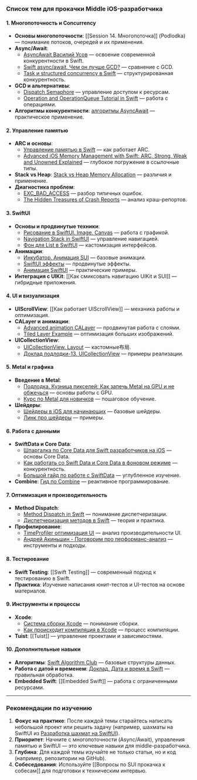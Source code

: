 ### Список тем для прокачки Middle iOS-разработчика

#### 1. Многопоточность и Concurrency
- **Основы многопоточности**: [[Session 14. Многопоточка]] (Podlodka) — понимание потоков, очередей и их применения.
- **Async/Await**: 
  - [AsyncAwait Василий Усов](https://www.youtube.com/watch?v=DIDoHx6KP50&t=1889s) — освоение современной конкурентности в Swift.
  - [Swift async/await. Чем он лучше GCD?](https://habr.com/ru/articles/727788/) — сравнение с GCD.
  - [Task и structured concurrency в Swift](https://habr.com/ru/articles/762148/) — структурированная конкурентность.
- **GCD и альтернативы**: 
  - [Dispatch Semaphore](https://riptutorial.com/ios/example/28284/dispatch-semaphore) — управление доступом к ресурсам.
  - [Operation and OperationQueue Tutorial in Swift](https://www.kodeco.com/5293-operation-and-operationqueue-tutorial-in-swift) — работа с операциями.
- **Алгоритмы конкурентности**: [алгоритмы AsyncAwait](https://github.com/apple/swift-async-algorithms) — практическое применение.

#### 2. Управление памятью
- **ARC и основы**: 
  - [Управление памятью в Swift](https://habr.com/ru/articles/592385/) — как работает ARC.
  - [Advanced iOS Memory Management with Swift: ARC, Strong, Weak and Unowned Explained](https://www.vadimbulavin.com/swift-memory-management-arc-strong-weak-and-unowned/) — глубокое погружение в ссылочные типы.
- **Stack vs Heap**: [Stack vs Heap Memory Allocation](https://net-informations.com/faq/net/stack-heap.htm) — различия и применение.
- **Диагностика проблем**: 
  - [EXC_BAD_ACCESS](https://www.avanderlee.com/swift/exc-bad-access-crash/) — разбор типичных ошибок.
  - [The Hidden Treasures of Crash Reports](https://objective-see.org/blog/blog_0x7B.html) — анализ краш-репортов.

#### 3. SwiftUI
- **Основы и продвинутые техники**: 
  - [Рисование в SwiftUI. Image. Canvas](https://twocentstudios.com/2025/03/10/pixel-art-swift-ui/) — работа с графикой.
  - [Navigation Stack in SwiftUI](https://vk.com/@-224142498-navigationstack-2023) — управление навигацией.
  - [Фон для List в SwiftUI](https://sarunw.com/posts/swiftui-list-background-color/) — кастомизация интерфейсов.
- **Анимации**: 
  - [Инкубатор. Анимация SUI](https://www.youtube.com/live/9GDZDxBEw2E?si=V8DW2sk9hcD-oWkp) — базовые анимации.
  - [SwiftUI эффекты](https://github.com/EmergeTools/Pow?tab=readme-ov-file) — продвинутые эффекты.
  - [Анимация SwiftUI](https://www.youtube.com/watch?v=FtDy9UkhbjY) — практические примеры.
- **Интеграция с UIKit**: [[Как смиксовать навигацию UIKit и SUI]] — гибридные приложения.

#### 4. UI и визуализация
- **UIScrollView**: [[Как работает UIScrollView]] — механика работы и оптимизация.
- **CALayer и анимации**: 
  - [Advanced animation CALayer](https://www.youtube.com/watch?v=PY40m0JXLL8) — продвинутая работа с слоями.
  - [Tiled Layer Example](https://github.com/gregoryvit/podlodka-crew-tiled-layer) — оптимизация больших изображений.
- **UICollectionView**: 
  - [UICollectionView. Layout](https://www.youtube.com/watch?v=yBnxUAOIsYE) — кастомные布局.
  - [Доклад подлодки-13. UICollectionView](https://github.com/alexfilimon/uicollectionviewlayout-example) — примеры реализации.

#### 5. Metal и графика
- **Введение в Metal**: 
  - [Подлодка. Кузница пикселей: Как запечь Metal на GPU и не обжечься](https://www.youtube.com/watch?v=uuwSNGQlFak) — основы работы с GPU.
  - [Курс по Metal для новичков](https://www.youtube.com/watch?v=TEqbZ7Ai7AA&list=PL23Revp-82LJG3vcDPm8w7b5HTKjBOY0W) — пошаговое обучение.
- **Шейдеры**: 
  - [Шейдеры в iOS для начинающих](https://habr.com/ru/companies/dododev/articles/759574/) — базовые шейдеры.
  - [Линк про шейдеры](https://www.shadertoy.com/view/XsXXDn) — примеры.

#### 6. Работа с данными
- **SwiftData и Core Data**: 
  - [Шпаргалка по Core Data для Swift разработчиков на iOS](https://medium.com/@SwiftBook.ru/шпаргалка-по-core-data-для-swift-разработчиков-на-ios-9dce9b1c610d) — основы Core Data.
  - [Как работать со Swift Data и Core Data в фоновом режиме](https://www.polpiella.dev/core-data-swift-data-concurrency/) — конкурентность.
  - [Большой гайд по работе с SwiftData](https://t.me/iosdev/1153) — углубленное изучение.
- **Combine**: [Гид по Combine](https://tanaschita.com/combine-essentials/) — реактивное программирование.

#### 7. Оптимизация и производительность
- **Method Dispatch**: 
  - [Method Dispatch in Swift](https://trinhngocthuyen.com/posts/tech/method-dispatch-in-swift/) — понимание диспетчеризации.
  - [Диспетчеризация методов в Swift](https://habr.com/ru/articles/714830/) — теория и практика.
- **Профилирование**: 
  - [TimeProfiler оптимизация UI](https://www.youtube.com/watch?v=C9ylmurvK_o) — анализ производительности UI.
  - [Андрей Акиньшин - Поговорим про перформанс-анализ](https://www.youtube.com/watch?v=gc3yVybPuaY) — инструменты и подходы.

#### 8. Тестирование
- **Swift Testing**: [[Swift Testing]] — современный подход к тестированию в Swift.
- **Практика**: Изучение написания юнит-тестов и UI-тестов на основе материалов.

#### 9. Инструменты и процессы
- **Xcode**: 
  - [Система сборки Xcode](https://www.vadimbulavin.com/xcode-build-system/) — понимание сборки.
  - [Как происходит компиляция в Xcode](https://www.youtube.com/watch?v=bEXwEeBV_U4) — процесс компиляции.
- **Tuist**: [[Tuist]] — управление проектами и зависимостями.

#### 10. Дополнительные навыки
- **Алгоритмы**: [Swift Algorithm Club](https://github.com/kodecocodes/swift-algorithm-club/tree/master/Linked%20List) — базовые структуры данных.
- **Работа с датой и временем**: [Доклад. Дата и время в Swift](https://www.youtube.com/watch?v=mZ9HNSApGJI) — правильная обработка.
- **Embedded Swift**: [[Embedded Swift]] — работа с ограниченными ресурсами.

---

### Рекомендации по изучению
1. **Фокус на практике**: После каждой темы старайтесь написать небольшой проект или решить задачу (например, шахматы на SwiftUI из [Разработка шахмат на SwiftUI](https://danielraffel.me/til/2024/11/13/how-to-set-up-a-local-ai-model-with-xcode-ollama-qwen2-5-coder-alex-sidebar/)).
2. **Приоритет**: Начните с многопоточности (Async/Await), управления памятью и SwiftUI — это ключевые навыки для middle-разработчика.
3. **Глубина**: Для каждой темы изучайте не только статьи, но и код (например, репозитории на GitHub).
4. **Собеседования**: Используйте [[Вопросы по SUI прокачка к собесам]] для подготовки к техническим интервью.
